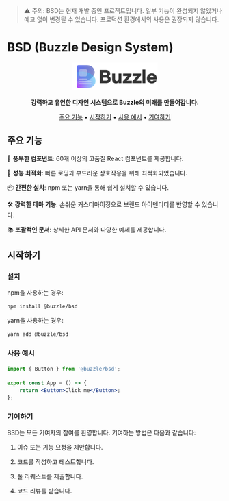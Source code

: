 > ⚠️ 주의: BSD는 현재 개발 중인 프로젝트입니다. 일부 기능이 완성되지 않았거나 예고 없이 변경될 수 있습니다. 프로덕션 환경에서의 사용은 권장되지 않습니다.

# BSD (Buzzle Design System)

<p align="center">
  <img src="https://raw.githubusercontent.com/STREACT/bds/main/public/logo.svg" alt="BSD 로고" width="200"/>
</p>

<p align="center">
  <strong>강력하고 유연한 디자인 시스템으로 Buzzle의 미래를 만들어갑니다.</strong>
</p>

<p align="center">
  <a href="#주요-기능">주요 기능</a> •
  <a href="#시작하기">시작하기</a> •
  <a href="#사용-예시">사용 예시</a> •
  <a href="#기여하기">기여하기</a>
</p>

## 주요 기능

🎨 **풍부한 컴포넌트**: 60개 이상의 고품질 React 컴포넌트를 제공합니다.

🚀 **성능 최적화**: 빠른 로딩과 부드러운 상호작용을 위해 최적화되었습니다.

📦 **간편한 설치**: npm 또는 yarn을 통해 쉽게 설치할 수 있습니다.

🛠 **강력한 테마 기능**: 손쉬운 커스터마이징으로 브랜드 아이덴티티를 반영할 수 있습니다.

📚 **포괄적인 문서**: 상세한 API 문서와 다양한 예제를 제공합니다.

## 시작하기

### 설치

npm을 사용하는 경우:

```bash
npm install @buzzle/bsd
```

yarn을 사용하는 경우:

```bash
yarn add @buzzle/bsd
```

### 사용 예시

```jsx
import { Button } from '@buzzle/bsd';

export const App = () => {
	return <Button>Click me</Button>;
};
```

### 기여하기

BSD는 모든 기여자의 참여를 환영합니다. 기여하는 방법은 다음과 같습니다:

1. 이슈 또는 기능 요청을 제안합니다.

2. 코드를 작성하고 테스트합니다.

3. 풀 리퀘스트를 제출합니다.

4. 코드 리뷰를 받습니다.
